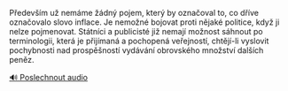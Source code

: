 
Především už nemáme žádný pojem, který by označoval to, co dříve označovalo slovo inflace. Je nemožné bojovat proti nějaké politice, když ji nelze pojmenovat. Státníci a publicisté již nemají možnost sáhnout po terminologii, která je přijímaná a pochopená veřejností, chtějí-li vyslovit pochybnosti nad prospěšností vydávání obrovského množství dalších peněz.

[🔊 Poslechnout audio](/data/7-paragraphs/audio/chapter_79/para_002-Pedevm-u-nemme-dn-pojem-kter-by-oznaova.mp3)
